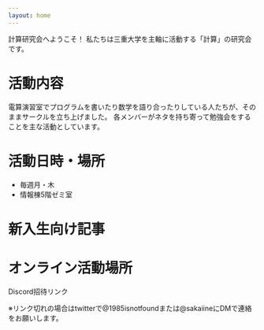 ```yaml
---
layout: home
---
```


計算研究会へようこそ！
私たちは三重大学を主軸に活動する「計算」の研究会です。

# 活動内容

電算演習室でプログラムを書いたり数学を語り合ったりしている人たちが、そのままサークルを立ち上げました。 各メンバーがネタを持ち寄って勉強会をすることを主な活動としています。

# 活動日時・場所

- 毎週月・木
- 情報棟5階ゼミ室

# 新入生向け記事



# オンライン活動場所

Discord招待リンク

※リンク切れの場合はtwitterで@1985isnotfoundまたは@sakaiineにDMで連絡をお願いします。
